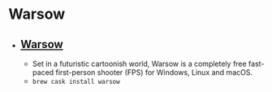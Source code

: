 # Warsow
- [Warsow](https://www.warsow.net/)
  - 
  - Set in a futuristic cartoonish world, Warsow is a completely free fast-paced first-person shooter (FPS) for Windows, Linux and macOS.
  - `brew cask install warsow`
